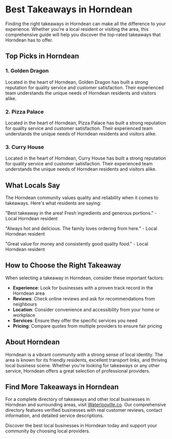 # Best Takeaways in Horndean

Finding the right takeaways in Horndean can make all the difference to your experience. Whether you're a local resident or visiting the area, this comprehensive guide will help you discover the top-rated takeaways that Horndean has to offer.

## Top Picks in Horndean

### 1. Golden Dragon
Located in the heart of Horndean, Golden Dragon has built a strong reputation for quality service and customer satisfaction. Their experienced team understands the unique needs of Horndean residents and visitors alike.

### 2. Pizza Palace
Located in the heart of Horndean, Pizza Palace has built a strong reputation for quality service and customer satisfaction. Their experienced team understands the unique needs of Horndean residents and visitors alike.

### 3. Curry House
Located in the heart of Horndean, Curry House has built a strong reputation for quality service and customer satisfaction. Their experienced team understands the unique needs of Horndean residents and visitors alike.

## What Locals Say

The Horndean community values quality and reliability when it comes to takeaways. Here's what residents are saying:

"Best takeaway in the area! Fresh ingredients and generous portions." - Local Horndean resident

"Always hot and delicious. The family loves ordering from here." - Local Horndean resident

"Great value for money and consistently good quality food." - Local Horndean resident

## How to Choose the Right Takeaway

When selecting a takeaway in Horndean, consider these important factors:

- **Experience**: Look for businesses with a proven track record in the Horndean area
- **Reviews**: Check online reviews and ask for recommendations from neighbours
- **Location**: Consider convenience and accessibility from your home or workplace
- **Services**: Ensure they offer the specific services you need
- **Pricing**: Compare quotes from multiple providers to ensure fair pricing

## About Horndean

Horndean is a vibrant community with a strong sense of local identity. The area is known for its friendly residents, excellent transport links, and thriving local business scene. Whether you're looking for takeaways or any other service, Horndean offers a great selection of professional providers.

## Find More Takeaways in Horndean

For a complete directory of takeaways and other local businesses in Horndean and surrounding areas, visit [Waterlooville.co](https://waterlooville.co). Our comprehensive directory features verified businesses with real customer reviews, contact information, and detailed service descriptions.

Discover the best local businesses in Horndean today and support your community by choosing local providers.

